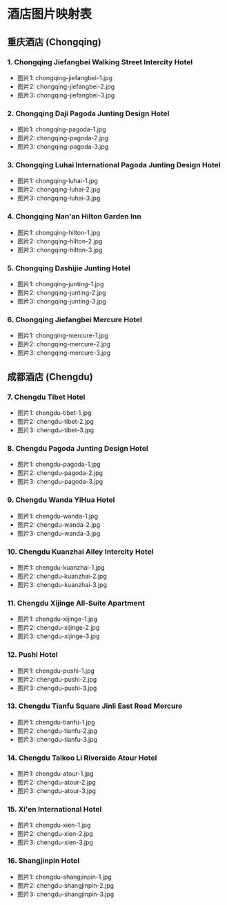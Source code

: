 # 酒店图片映射表

## 重庆酒店 (Chongqing)

### 1. Chongqing Jiefangbei Walking Street Intercity Hotel
- 图片1: chongqing-jiefangbei-1.jpg
- 图片2: chongqing-jiefangbei-2.jpg  
- 图片3: chongqing-jiefangbei-3.jpg

### 2. Chongqing Daji Pagoda Junting Design Hotel
- 图片1: chongqing-pagoda-1.jpg
- 图片2: chongqing-pagoda-2.jpg
- 图片3: chongqing-pagoda-3.jpg

### 3. Chongqing Luhai International Pagoda Junting Design Hotel
- 图片1: chongqing-luhai-1.jpg
- 图片2: chongqing-luhai-2.jpg
- 图片3: chongqing-luhai-3.jpg

### 4. Chongqing Nan'an Hilton Garden Inn
- 图片1: chongqing-hilton-1.jpg
- 图片2: chongqing-hilton-2.jpg
- 图片3: chongqing-hilton-3.jpg

### 5. Chongqing Dashijie Junting Hotel
- 图片1: chongqing-junting-1.jpg
- 图片2: chongqing-junting-2.jpg
- 图片3: chongqing-junting-3.jpg

### 6. Chongqing Jiefangbei Mercure Hotel
- 图片1: chongqing-mercure-1.jpg
- 图片2: chongqing-mercure-2.jpg
- 图片3: chongqing-mercure-3.jpg

## 成都酒店 (Chengdu)

### 7. Chengdu Tibet Hotel
- 图片1: chengdu-tibet-1.jpg
- 图片2: chengdu-tibet-2.jpg
- 图片3: chengdu-tibet-3.jpg

### 8. Chengdu Pagoda Junting Design Hotel
- 图片1: chengdu-pagoda-1.jpg
- 图片2: chengdu-pagoda-2.jpg
- 图片3: chengdu-pagoda-3.jpg

### 9. Chengdu Wanda YiHua Hotel
- 图片1: chengdu-wanda-1.jpg
- 图片2: chengdu-wanda-2.jpg
- 图片3: chengdu-wanda-3.jpg

### 10. Chengdu Kuanzhai Alley Intercity Hotel
- 图片1: chengdu-kuanzhai-1.jpg
- 图片2: chengdu-kuanzhai-2.jpg
- 图片3: chengdu-kuanzhai-3.jpg

### 11. Chengdu Xijinge All-Suite Apartment
- 图片1: chengdu-xijinge-1.jpg
- 图片2: chengdu-xijinge-2.jpg
- 图片3: chengdu-xijinge-3.jpg

### 12. Pushi Hotel
- 图片1: chengdu-pushi-1.jpg
- 图片2: chengdu-pushi-2.jpg
- 图片3: chengdu-pushi-3.jpg

### 13. Chengdu Tianfu Square Jinli East Road Mercure
- 图片1: chengdu-tianfu-1.jpg
- 图片2: chengdu-tianfu-2.jpg
- 图片3: chengdu-tianfu-3.jpg

### 14. Chengdu Taikoo Li Riverside Atour Hotel
- 图片1: chengdu-atour-1.jpg
- 图片2: chengdu-atour-2.jpg
- 图片3: chengdu-atour-3.jpg

### 15. Xi'en International Hotel
- 图片1: chengdu-xien-1.jpg
- 图片2: chengdu-xien-2.jpg
- 图片3: chengdu-xien-3.jpg

### 16. Shangjinpin Hotel
- 图片1: chengdu-shangjinpin-1.jpg
- 图片2: chengdu-shangjinpin-2.jpg
- 图片3: chengdu-shangjinpin-3.jpg






























